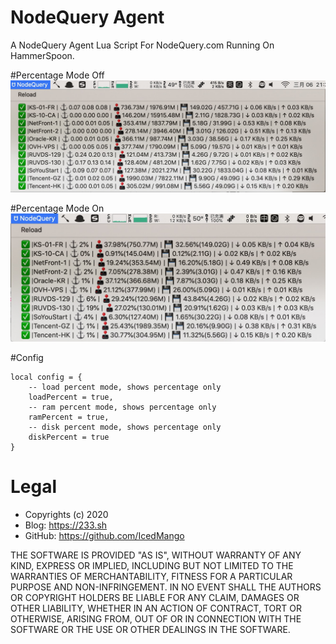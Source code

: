 # NodeQuery Agent
A NodeQuery Agent Lua Script For NodeQuery.com Running On HammerSpoon.

#Percentage Mode Off
![Percentage Mode Off](https://raw.githubusercontent.com/IcedMango/NodeQuery-For-HammerSpoon/master/Images/PercentageModeOff.jpg)

#Percentage Mode On
![Percentage Mode On](https://raw.githubusercontent.com/IcedMango/NodeQuery-For-HammerSpoon/master/Images/PercentageModeOn.jpg)

#Config
```
local config = {
    -- load percent mode, shows percentage only
    loadPercent = true,
    -- ram percent mode, shows percentage only
    ramPercent = true,
    -- disk percent mode, shows percentage only
    diskPercent = true
}
```

# Legal
- Copyrights (c) 2020 
- Blog: https://233.sh
- GitHub: https://github.com/IcedMango

THE SOFTWARE IS PROVIDED "AS IS", WITHOUT WARRANTY OF ANY KIND, EXPRESS OR IMPLIED, INCLUDING BUT NOT LIMITED TO THE WARRANTIES OF MERCHANTABILITY, FITNESS FOR A PARTICULAR PURPOSE AND NON-INFRINGEMENT. IN NO EVENT SHALL THE AUTHORS OR COPYRIGHT HOLDERS BE LIABLE FOR ANY CLAIM, DAMAGES OR OTHER LIABILITY, WHETHER IN AN ACTION OF CONTRACT, TORT OR OTHERWISE, ARISING FROM, OUT OF OR IN CONNECTION WITH THE SOFTWARE OR THE USE OR OTHER DEALINGS IN THE SOFTWARE.